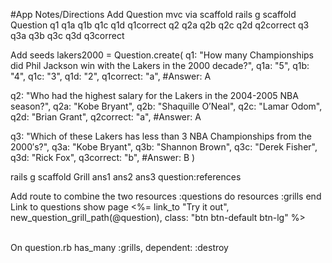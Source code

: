 #App Notes/Directions
Add Question mvc via scaffold
rails g scaffold Question q1 q1a q1b q1c q1d q1correct q2 q2a q2b q2c q2d q2correct q3 q3a q3b q3c q3d q3correct

Add seeds
lakers2000 = Question.create(
q1: "How many Championships did Phil Jackson win with the Lakers in the 2000 decade?", 
q1a: "5", q1b: "4", q1c: "3", q1d: "2", q1correct: "a",
#Answer: A

q2: "Who had the highest salary for the Lakers in the 2004-2005 NBA season?", 
q2a: "Kobe Bryant", q2b: "Shaquille O’Neal", q2c: "Lamar Odom", q2d: "Brian Grant", q2correct: "a",
#Answer: A

q3: "Which of these Lakers has less than 3 NBA Championships from the 2000′s?", 
q3a: "Kobe Bryant", q3b: "Shannon Brown", q3c: "Derek Fisher", q3d: "Rick Fox", q3correct: "b",
#Answer: B
)


rails g scaffold Grill ans1 ans2 ans3 question:references

Add route to combine the two
  resources :questions do
  resources :grills
  end
Link to questions show page 
<%= link_to "Try it out", new_question_grill_path(@question), class: "btn btn-default btn-lg" %></br></br>

On question.rb
has_many :grills, dependent: :destroy
